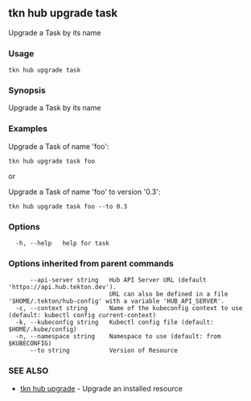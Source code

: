 ## tkn hub upgrade task

Upgrade a Task by its name

### Usage

```
tkn hub upgrade task
```

### Synopsis

Upgrade a Task by its name

### Examples


Upgrade a Task of name 'foo':

    tkn hub upgrade task foo

or

Upgrade a Task of name 'foo' to version '0.3':

    tkn hub upgrade task foo --to 0.3


### Options

```
  -h, --help   help for task
```

### Options inherited from parent commands

```
      --api-server string   Hub API Server URL (default 'https://api.hub.tekton.dev').
                            URL can also be defined in a file '$HOME/.tekton/hub-config' with a variable 'HUB_API_SERVER'.
  -c, --context string      Name of the kubeconfig context to use (default: kubectl config current-context)
  -k, --kubeconfig string   Kubectl config file (default: $HOME/.kube/config)
  -n, --namespace string    Namespace to use (default: from $KUBECONFIG)
      --to string           Version of Resource
```

### SEE ALSO

* [tkn hub upgrade](tkn_hub_upgrade.md)	 - Upgrade an installed resource

